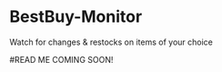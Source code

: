 # BestBuy-Monitor
Watch for changes &amp; restocks on items of your choice 


#READ ME COMING SOON!
